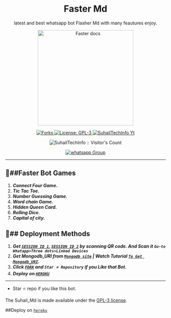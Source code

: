 # <h1 align="center"> Faster Md</h1> 
<p align="center"> latest and best whatsapp bot Flasher Md with many feautures enjoy. </p>

<p align="center">
  <a href="https://youtube.com/@confronter._">
    <img alt="Faster docs" height="300" src="https://telegra.ph/file/f13c6afdf910acbed809d.jpg">
  </a>
</p>
   
   
<p align="center">
  <a href="" target="_blank">
    <img alt="Forks" src="https://img.shields.io/github/forks/SuhailTechInfo/Suhail-Md" />
  </a>
  <a aria-label="Faster_Md is free to use" href="https://github.com/Confronter/Faster-Md/blob/main/LICENCE" target="_blank">
    <img alt="License: GPL-3" src="https://badges.frapsoft.com/os/gpl/gpl.png?v=103)](https://opensource.org/licenses/GPL-3.0/" target="_blank" />
  </a>
  <a aria-label="Faster_Md is free to use" href="https://youtube.com/@confronter._" target="_blank">
    <img alt="SuhailTechInfo Yt" src="https://img.shields.io/youtube/channel/subscribers/UCU071AMRqcd5mfTdCgJFwPg" target="_blank" />
  </a>

</p>
<p align="center"><img src="https://profile-counter.glitch.me/{SuhailTechInfo}/count.svg" alt="SuhailTechInfo :: Visitor's Count" /></p>
<p align="center">
 <a href="https://chat.whatsapp.com/CiqdwyiDV9eCR3xLe0Ttvi" target="_blank">
    <img alt="whatsapp Group" src="https://img.shields.io/badge/ Whatsapp Support Group -25D366?style=for-the-badge&logo=whatsapp&logoColor=white" />
  </a>
</p>

---
 
 


   
 
 

 

🌿##Faster Bot Games
---
1. ***Connect Four Game.***
2.  ***Tic Tac Toe.***
3.  ***Number Guessing Game.***
4.  ***Word chain Game.***
5.  ***Hidden Queen Card.***
6.  ***Rolling Dice.***
6.  ***Capital of city.***
##

 





  
 
🌿## Deployment Methods
---
1.  ***Get [`SESSION ID 1`](https://replit.com/@SuhailTechInfo/Suhail-Md?v=1), [`SESSION ID 2`](https://replit.com/@SuhailTechInfo/Secktor-Bot?v=1) by scanning QR code. And Scan it `Go-to Whatapp>Three dots>Linked Devices`***
2.  ***Get Mongodb_URI from [`Mongodb site`](https://www.mongodb.com/) | Watch Tutorial [`To Get Mongodb_URI`](https://youtu.be/6rnftFl0fAI).***
3.  ***Click [`FORK`](https://github.com/Confronter/Faster-Md/fork) and `Star ⭐ Repository` if you Like that Bot.***
4.  ***Deploy on [`HEROKU`](https://github.com/Confronter/Faster-Md/fork)***
---

- Star ⭐ repo if you like this bot.





The Suhail_Md is made available under the [GPL-3 license](https://github.com/Confronter/Faster-Md/blob/main/LICENCE).

##Deploy on [`heroku`]( https://dashboard.heroku.com/new?template=https://github.com/Confronter/Faster-Md)
